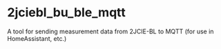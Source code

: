 # 2jciebl_bu_ble_mqtt
A tool for sending measurement data from 2JCIE-BL to MQTT (for use in HomeAssistant, etc.)
